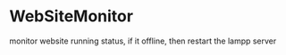 WebSiteMonitor
==============

monitor website running status, if it offline, then restart the lampp server
